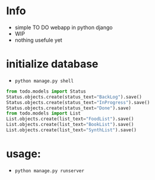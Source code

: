 # Info
- simple TO DO webapp in python django
- WIP
- nothing usefule yet

# initialize database
- `python manage.py shell`
```python
from todo.models import Status
Status.objects.create(status_text="BackLog").save()
Status.objects.create(status_text="InProgress").save()
Status.objects.create(status_text="Done").save)
from todo.models import List
List.objects.create(list_text="FoodList").save()
List.objects.create(list_text="BookList").save()
List.objects.create(list_text="SynthList").save()
```
# usage:
- `python manage.py runserver`
